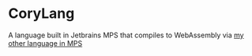 # CoryLang

A language built in Jetbrains MPS that compiles to WebAssembly via [my other language in MPS](https://github.com/polymorfiq/MPS_WASM)
